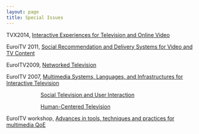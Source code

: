 ```yaml
---
layout: page
title: Special Issues
---
```


TVX2014, [Interactive Experiences for Television and Online Video](http://pucitvandvideoexperiences.wordpress.com)

EuroiTV 2011, [Social Recommendation and Delivery Systems for Video and TV Content](http://link.springer.com/article/10.1007/s00530-013-0345-x)

EuroITV2009, [Networked Television](http://link.springer.com/journal/530/17/1/page/1)

EuroITV 2007, [Multimedia Systems, Languages, and Infrastructures for Interactive Television](http://link.springer.com/journal/530/14/2/)


&nbsp;&nbsp;&nbsp;&nbsp;&nbsp;&nbsp;&nbsp;&nbsp;&nbsp;&nbsp;&nbsp;&nbsp;&nbsp;&nbsp;&nbsp;&nbsp;&nbsp;&nbsp;&nbsp;&nbsp;&nbsp;&nbsp;&nbsp;[Social Television and User Interaction](http://dl.acm.org/citation.cfm?doid=1350843.1350847)

&nbsp;&nbsp;&nbsp;&nbsp;&nbsp;&nbsp;&nbsp;&nbsp;&nbsp;&nbsp;&nbsp;&nbsp;&nbsp;&nbsp;&nbsp;&nbsp;&nbsp;&nbsp;&nbsp;&nbsp;&nbsp;&nbsp;&nbsp;[Human-Centered Television](http://dl.acm.org/citation.cfm?id=1412196&picked=prox&CFID=424629405&CFTOKEN=37349639)
              
EuroITV workshop, [Advances in tools, techniques and practices for multimedia QoE](http://link.springer.com/article/10.1007%2Fs11042-014-2203-z)              
